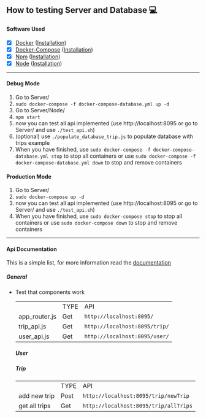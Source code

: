 ## How to testing Server and Database :computer:

#### Software Used
- [X] [Docker](https://docs.docker.com/) ([Installation](https://docs.docker.com/install/linux/docker-ce/ubuntu/))
- [X] [Docker-Compose](https://docs.docker.com/compose/) ([Installation](https://docs.docker.com/compose/install/))
- [X] [Npm](https://www.npmjs.com/)  ([Installation](https://www.npmjs.com/get-npm))
- [X] [Node](https://nodejs.org/en/about/) ([Installation](https://www.npmjs.com/get-npm))

***

#### Debug Mode

1. Go to Server/
2. ``` sudo docker-compose -f docker-compose-database.yml up -d ```
3. Go to Server/Node/
4. ``` npm start ```
5. now you can test all api implemented (use http://localhost:8095 or go to Server/ and use ``` ./test_api.sh ```)
6. (optional) use ```./populate_database_trip.js``` to populate database with trips example 
7. When you have finished, use ```sudo docker-compose -f docker-compose-database.yml stop``` to stop all containers or use ```sudo docker-compose -f docker-compose-database.yml down``` to stop and remove containers


#### Production Mode

1. Go to Server/
2. ``` sudo docker-compose up -d ```
3. now you can test all api implemented (use http://localhost:8095 or go to Server/ and use ``` ./test_api.sh ```)
4. When you have finished, use ```sudo docker-compose stop``` to stop all containers or use ```sudo docker-compose down``` to stop and remove containers

***

#### Api Documentation

This is a simple list, for more information read the [documentation]()

##### General
- Test that components work

  <table style="width:100%">
  <tr>
    <td></td>
    <td>TYPE</td>
    <td>API</td>
  </tr>
  <tr>
    <td>app_router.js</td>
    <td>Get</td>
    <td><code>http://localhost:8095/</code></td> 
  </tr>
  <tr>
    <td>trip_api.js</td>
    <td>Get</td>
    <td><code>http://localhost:8095/trip/</code></td> 
  </tr>
   <tr>
    <td>user_api.js</td>
     <td>Get</td>
     <td><code>http://localhost:8095/user/</code></td> 
  </tr>
</table>

##### User

##### Trip

<table style="width:100%">
  <tr>
    <td></td>
    <td>TYPE</td>
    <td>API</td>
  </tr>
  <tr>
    <td>add new trip</td>
    <td>Post</td>
    <td><code>http://localhost:8095/trip/newTrip</code></td> 
  </tr>
  <tr>
    <td>get all trips</td>
    <td>Get</td>
    <td><code>http://localhost:8095/trip/allTrips</code></td> 
  </tr>
</table>

